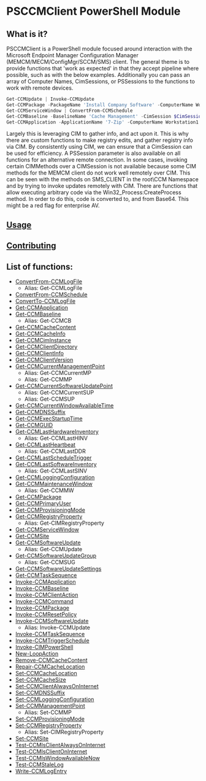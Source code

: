 # PSCCMClient PowerShell Module

## What is it?
PSCCMClient is a PowerShell module focused around interaction with the Microsoft Endpoint Manager Configuration Manager (MEMCM/MECM/ConfigMgr/SCCM/SMS) client. The general theme is to provide functions that 'work as expected' in that they accept pipeline where possible, such as with the below examples. Additionally you can pass an array of Computer Names, CimSessions, or PSSessions to the functions to work with remote devices.

```Powershell
Get-CCMUpdate | Invoke-CCMUpdate
Get-CCMPackage -PackageName 'Install Company Software' -ComputerName Workstation1 | Invoke-CCMPackage
Get-CCMServiceWindow | ConvertFrom-CCMSchedule
Get-CCMBaseline -BaselineName 'Cache Management' -CimSession $CimSession1 | Invoke-CCMBaseline
Get-CCMApplication -ApplicationName '7-Zip' -ComputerName Workstation1 | Invoke-CCMApplication -Method Uninstall
```

Largely this is leveraging CIM to gather info, and act upon it. This is why there are custom functions to make registry edits, and gather registry info via CIM. By consistently using CIM, we can ensure that a CimSession can be used for efficiency. A PSSession parameter is also available on all functions for an alternative remote connection. In some cases, invoking certain CIMMethods over a CIMSession is not available because some CIM methods for the MEMCM client do not work well remotely over CIM. This can be seen with the methods on SMS_CLIENT in the root\CCM Namespace and by trying to invoke updates remotely with CIM. There are functions that allow executing arbitrary code via the Win32_Process:CreateProcess method. In order to do this, code is converted to, and from Base64. This might be a red flag for enterprise AV.

## [Usage](docs)

## [Contributing](CONTRIBUTING.md)

## List of functions:

* [ConvertFrom-CCMLogFile](docs/ConvertFrom-CCMLogFile.md)
    * Alias: Get-CCMLogFile
* [ConvertFrom-CCMSchedule](docs/ConvertFrom-CCMSchedule.md)
* [ConvertTo-CCMLogFile](docs/ConvertTo-CCMLogFile.md)
* [Get-CCMApplication](docs/Get-CCMApplication.md)
* [Get-CCMBaseline](docs/Get-CCMBaseline.md)
    * Alias: Get-CCMCB
* [Get-CCMCacheContent](docs/Get-CCMCacheContent.md)
* [Get-CCMCacheInfo](docs/Get-CCMCacheInfo.md)
* [Get-CCMCimInstance](docs/Get-CCMCimInstance.md)
* [Get-CCMClientDirectory](docs/Get-CCMClientDirectory.md)
* [Get-CCMClientInfo](docs/Get-CCMClientInfo.md)
* [Get-CCMClientVersion](docs/Get-CCMClientVersion.md)
* [Get-CCMCurrentManagementPoint](docs/Get-CCMCurrentManagementPoint.md)
    * Alias: Get-CCMCurrentMP
    * Alias: Get-CCMMP
* [Get-CCMCurrentSoftwareUpdatePoint](docs/Get-CCMCurrentSoftwareUpdatePoint.md)
    * Alias: Get-CCMCurrentSUP
    * Alias: Get-CCMSUP
* [Get-CCMCurrentWindowAvailableTime](docs/Get-CCMCurrentWindowAvailableTime.md)
* [Get-CCMDNSSuffix](docs/Get-CCMDNSSuffix.md)
* [Get-CCMExecStartupTime](docs/Get-CCMExecStartupTime.md)
* [Get-CCMGUID](docs/Get-CCMGUID.md)
* [Get-CCMLastHardwareInventory](docs/Get-CCMLastHardwareInventory.md)
    * Alias: Get-CCMLastHINV
* [Get-CCMLastHeartbeat](docs/Get-CCMLastHeartbeat.md)
    * Alias: Get-CCMLastDDR
* [Get-CCMLastScheduleTrigger](docs/Get-CCMLastScheduleTrigger.md)
* [Get-CCMLastSoftwareInventory](docs/Get-CCMLastSoftwareInventory.md)
    * Alias: Get-CCMLastSINV
* [Get-CCMLoggingConfiguration](docs/Get-CCMLoggingConfiguration.md)
* [Get-CCMMaintenanceWindow](docs/Get-CCMMaintenanceWindow.md)
    * Alias: Get-CCMMW
* [Get-CCMPackage](docs/Get-CCMPackage.md)
* [Get-CCMPrimaryUser](docs/Get-CCMPrimaryUser.md)
* [Get-CCMProvisioningMode](docs/Get-CCMProvisioningMode.md)
* [Get-CCMRegistryProperty](docs/Get-CCMRegistryProperty.md)
    * Alias: Get-CIMRegistryProperty
* [Get-CCMServiceWindow](docs/Get-CCMServiceWindow.md)
* [Get-CCMSite](docs/Get-CCMSite.md)
* [Get-CCMSoftwareUpdate](docs/Get-CCMSoftwareUpdate.md)
    * Alias: Get-CCMUpdate
* [Get-CCMSoftwareUpdateGroup](docs/Get-CCMSoftwareUpdateGroup.md)
    * Alias: Get-CCMSUG
* [Get-CCMSoftwareUpdateSettings](docs/Get-CCMSoftwareUpdateSettings.md)
* [Get-CCMTaskSequence](docs/Get-CCMTaskSequence.md)
* [Invoke-CCMApplication](docs/Invoke-CCMApplication.md)
* [Invoke-CCMBaseline](docs/Invoke-CCMBaseline.md)
* [Invoke-CCMClientAction](docs/Invoke-CCMClientAction.md)
* [Invoke-CCMCommand](docs/Invoke-CCMCommand.md)
* [Invoke-CCMPackage](docs/Invoke-CCMPackage.md)
* [Invoke-CCMResetPolicy](docs/Invoke-CCMResetPolicy.md)
* [Invoke-CCMSoftwareUpdate](docs/Invoke-CCMSoftwareUpdate.md)
    * Alias: Invoke-CCMUpdate
* [Invoke-CCMTaskSequence](docs/Invoke-CCMTaskSequence.md)
* [Invoke-CCMTriggerSchedule](docs/Invoke-CCMTriggerSchedule.md)
* [Invoke-CIMPowerShell](docs/Invoke-CIMPowerShell.md)
* [New-LoopAction](docs/New-LoopAction.md)
* [Remove-CCMCacheContent](docs/Remove-CCMCacheContent.md)
* [Repair-CCMCacheLocation](docs/Repair-CCMCacheLocation.md)
* [Set-CCMCacheLocation](docs/Set-CCMCacheLocation.md)
* [Set-CCMCacheSize](docs/Set-CCMCacheSize.md)
* [Set-CCMClientAlwaysOnInternet](docs/Set-CCMClientAlwaysOnInternet.md)
* [Set-CCMDNSSuffix](docs/Set-CCMDNSSuffix.md)
* [Set-CCMLoggingConfiguration](docs/Set-CCMLoggingConfiguration.md)
* [Set-CCMManagementPoint](docs/Set-CCMManagementPoint.md)
    * Alias: Set-CCMMP
* [Set-CCMProvisioningMode](docs/Set-CCMProvisioningMode.md)
* [Set-CCMRegistryProperty](docs/Set-CCMRegistryProperty.md)
    * Alias: Set-CIMRegistryProperty
* [Set-CCMSite](docs/Set-CCMSite.md)
* [Test-CCMIsClientAlwaysOnInternet](docs/Test-CCMIsClientAlwaysOnInternet.md)
* [Test-CCMIsClientOnInternet](docs/Test-CCMIsClientOnInternet.md)
* [Test-CCMIsWindowAvailableNow](docs/Test-CCMIsWindowAvailableNow.md)
* [Test-CCMStaleLog](docs/Test-CCMStaleLog.md)
* [Write-CCMLogEntry](docs/Write-CCMLogEntry.md)
